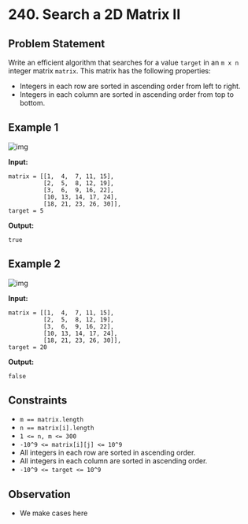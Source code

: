 # 240. Search a 2D Matrix II

## Problem Statement

Write an efficient algorithm that searches for a value `target` in an `m x n` integer matrix `matrix`. This matrix has the following properties:

- Integers in each row are sorted in ascending order from left to right.
- Integers in each column are sorted in ascending order from top to bottom.

## Example 1

![img](https://assets.leetcode.com/uploads/2020/11/24/searchgrid2.jpg)

**Input:**
``` 
matrix = [[1,  4,  7, 11, 15],
          [2,  5,  8, 12, 19],
          [3,  6,  9, 16, 22],
          [10, 13, 14, 17, 24],
          [18, 21, 23, 26, 30]], 
target = 5
```

**Output:**
```
true
```

## Example 2

![img](https://assets.leetcode.com/uploads/2020/11/24/searchgrid.jpg)

**Input:**
``` 
matrix = [[1,  4,  7, 11, 15],
          [2,  5,  8, 12, 19],
          [3,  6,  9, 16, 22],
          [10, 13, 14, 17, 24],
          [18, 21, 23, 26, 30]], 
target = 20
```

**Output:**
```
false
```

## Constraints

- `m == matrix.length`
- `n == matrix[i].length`
- `1 <= n, m <= 300`
- `-10^9 <= matrix[i][j] <= 10^9`
- All integers in each row are sorted in ascending order.
- All integers in each column are sorted in ascending order.
- `-10^9 <= target <= 10^9`

## Observation
- We make cases here
